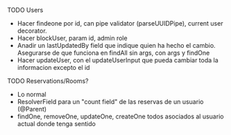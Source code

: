 TODO Users

- Hacer findeone por id, can pipe validator (parseUUIDPipe), current user decorator.
- Hacer blockUser, param id, admin role
- Anadir un lastUpdatedBy field que indique quien ha hecho el cambio. Asegurarse de que funciona en findAll sin args, con args y findOne
- Hacer updateUser, con el updateUserInput que pueda cambiar toda la informacion excepto el id

TODO Reservations/Rooms?

- Lo normal
- ResolverField para un "count field" de las reservas de un usuario (@Parent)
- findOne, removeOne, updateOne, createOne todos asociados al usuario actual donde tenga sentido
